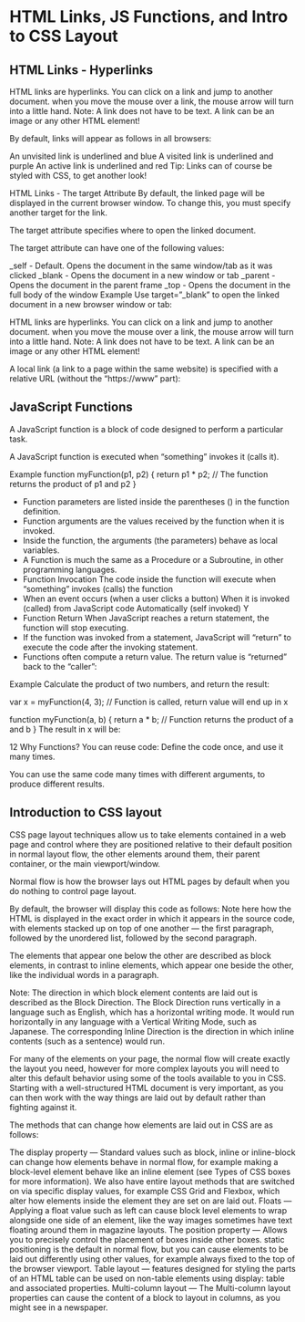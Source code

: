 # HTML Links, JS Functions, and Intro to CSS Layout

## HTML Links - Hyperlinks

HTML links are hyperlinks. You can click on a link and jump to another document. when you move the mouse over a link, the mouse arrow will turn into a little hand. Note: A link does not have to be text. A link can be an image or any other HTML element!

By default, links will appear as follows in all browsers:

An unvisited link is underlined and blue A visited link is underlined and purple An active link is underlined and red Tip: Links can of course be styled with CSS, to get another look!

HTML Links - The target Attribute By default, the linked page will be displayed in the current browser window. To change this, you must specify another target for the link.

The target attribute specifies where to open the linked document.

The target attribute can have one of the following values:

_self - Default. Opens the document in the same window/tab as it was clicked _blank - Opens the document in a new window or tab _parent - Opens the document in the parent frame _top - Opens the document in the full body of the window Example Use target=”_blank” to open the linked document in a new browser window or tab:

HTML links are hyperlinks. You can click on a link and jump to another document. when you move the mouse over a link, the mouse arrow will turn into a little hand. Note: A link does not have to be text. A link can be an image or any other HTML element!

A local link (a link to a page within the same website) is specified with a relative URL (without the “https://www” part):


## JavaScript Functions

A JavaScript function is a block of code designed to perform a particular task.

A JavaScript function is executed when “something” invokes it (calls it).

Example function myFunction(p1, p2) { return p1 * p2; // The function returns the product of p1 and p2 }

- Function parameters are listed inside the parentheses () in the function definition.
- Function arguments are the values received by the function when it is invoked.
- Inside the function, the arguments (the parameters) behave as local variables.
- A Function is much the same as a Procedure or a Subroutine, in other programming languages.
- Function Invocation The code inside the function will execute when “something” invokes (calls) the function
- When an event occurs (when a user clicks a button) When it is invoked (called) from JavaScript code Automatically (self invoked) Y
- Function Return When JavaScript reaches a return statement, the function will stop executing.
- If the function was invoked from a statement, JavaScript will “return” to execute the code after the invoking statement.
- Functions often compute a return value. The return value is “returned” back to the “caller”:


Example Calculate the product of two numbers, and return the result:

var x = myFunction(4, 3); // Function is called, return value will end up in x

function myFunction(a, b) { return a * b; // Function returns the product of a and b } The result in x will be:

12 Why Functions? You can reuse code: Define the code once, and use it many times.

You can use the same code many times with different arguments, to produce different results.


## Introduction to CSS layout

CSS page layout techniques allow us to take elements contained in a web page and control where they are positioned relative to their default position in normal layout flow, the other elements around them, their parent container, or the main viewport/window. 

Normal flow is how the browser lays out HTML pages by default when you do nothing to control page layout.

By default, the browser will display this code as follows: Note here how the HTML is displayed in the exact order in which it appears in the source code, with elements stacked up on top of one another — the first paragraph, followed by the unordered list, followed by the second paragraph.

The elements that appear one below the other are described as block elements, in contrast to inline elements, which appear one beside the other, like the individual words in a paragraph.

Note: The direction in which block element contents are laid out is described as the Block Direction. The Block Direction runs vertically in a language such as English, which has a horizontal writing mode. It would run horizontally in any language with a Vertical Writing Mode, such as Japanese. The corresponding Inline Direction is the direction in which inline contents (such as a sentence) would run.

For many of the elements on your page, the normal flow will create exactly the layout you need, however for more complex layouts you will need to alter this default behavior using some of the tools available to you in CSS. Starting with a well-structured HTML document is very important, as you can then work with the way things are laid out by default rather than fighting against it.

The methods that can change how elements are laid out in CSS are as follows:

The display property — Standard values such as block, inline or inline-block can change how elements behave in normal flow, for example making a block-level element behave like an inline element (see Types of CSS boxes for more information). We also have entire layout methods that are switched on via specific display values, for example CSS Grid and Flexbox, which alter how elements inside the element they are set on are laid out. Floats — Applying a float value such as left can cause block level elements to wrap alongside one side of an element, like the way images sometimes have text floating around them in magazine layouts. The position property — Allows you to precisely control the placement of boxes inside other boxes. static positioning is the default in normal flow, but you can cause elements to be laid out differently using other values, for example always fixed to the top of the browser viewport. Table layout — features designed for styling the parts of an HTML table can be used on non-table elements using display: table and associated properties. Multi-column layout — The Multi-column layout properties can cause the content of a block to layout in columns, as you might see in a newspaper.






